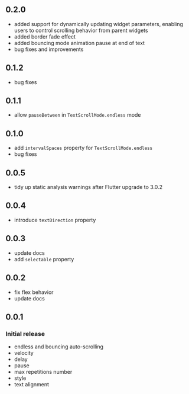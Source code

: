 ## 0.2.0
* added support for dynamically updating widget parameters, enabling users to control scrolling behavior from parent widgets
* added border fade effect
* added bouncing mode animation pause at end of text
* bug fixes and improvements

## 0.1.2
* bug fixes

## 0.1.1
* allow `pauseBetween` in `TextScrollMode.endless` mode

## 0.1.0
* add `intervalSpaces` property for `TextScrollMode.endless`
* bug fixes

## 0.0.5
* tidy up static analysis warnings after Flutter upgrade to 3.0.2

## 0.0.4
* introduce `textDirection` property

## 0.0.3
* update docs
* add `selectable` property

## 0.0.2
* fix flex behavior
* update docs

## 0.0.1

### Initial release
* endless and bouncing auto-scrolling
* velocity
* delay
* pause
* max repetitions number
* style
* text alignment